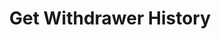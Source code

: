 ---
title: Get Withdrawer History
excerpt: Gets the withdrawal history for a particular user or business.
api:
  file: swagger (2).json
  operationId: GetWithdrawerHistory
hidden: false
---